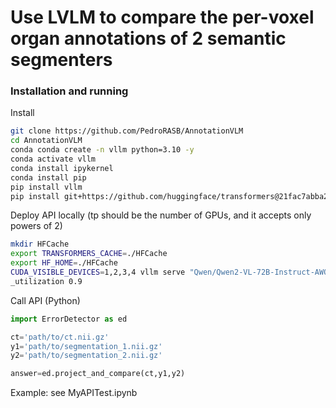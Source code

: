 # Use LVLM to compare the per-voxel organ annotations of 2 semantic segmenters

### Installation and running

Install
```bash
git clone https://github.com/PedroRASB/AnnotationVLM
cd AnnotationVLM
conda conda create -n vllm python=3.10 -y
conda activate vllm
conda install ipykernel
conda install pip
pip install vllm
pip install git+https://github.com/huggingface/transformers@21fac7abba2a37fae86106f87fcf9974fd1e3830

```

Deploy API locally (tp should be the number of GPUs, and it accepts only powers of 2)
```bash
mkdir HFCache
export TRANSFORMERS_CACHE=./HFCache
export HF_HOME=./HFCache
CUDA_VISIBLE_DEVICES=1,2,3,4 vllm serve "Qwen/Qwen2-VL-72B-Instruct-AWQ" --dtype=half --tensor-parallel-size 4 --limit-mm-per-prompt image=3 --gpu_memory
_utilization 0.9
```

Call API (Python)
```python
import ErrorDetector as ed

ct='path/to/ct.nii.gz'
y1='path/to/segmentation_1.nii.gz'
y2='path/to/segmentation_2.nii.gz'

answer=ed.project_and_compare(ct,y1,y2)
```
Example: see MyAPITest.ipynb

